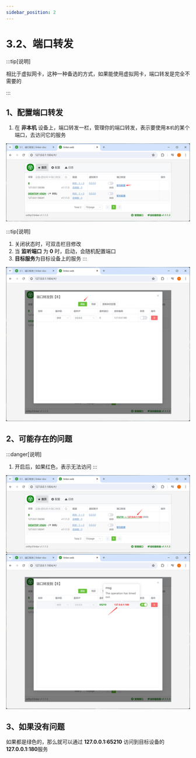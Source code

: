 ```yaml
---
sidebar_position: 2
---
```


# 3.2、端口转发

:::tip[说明]

相比于虚拟网卡，这种一种备选的方式，如果能使用虚拟网卡，端口转发是完全不需要的

:::

## 1、配置端口转发

1. 在 **非本机** 设备上，端口转发一栏，管理你的端口转发，表示要使用`本机`的某个端口，去访问它的服务

![Docusaurus Plushie](./img/forward.png)

:::tip[说明]
1. 关闭状态时，可双击栏目修改
2. 当 **监听端口** 为 **0** 时，启动，会随机配置端口
3. **目标服务**为目标设备上的服务
:::

![Docusaurus Plushie](./img/forward1.png)

## 2、可能存在的问题

:::danger[说明]
1. 开启后，如果红色，表示无法访问
:::

![Docusaurus Plushie](./img/forward3.png)
![Docusaurus Plushie](./img/forward4.png)

## 3、如果没有问题

如果都是绿色的，那么就可以通过 **127.0.0.1:65210** 访问到目标设备的**127.0.0.1:180**服务